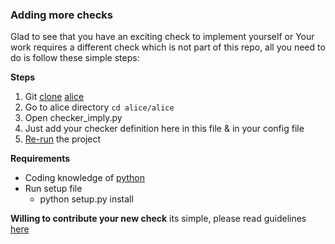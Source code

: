 ### Adding more checks
Glad to see that you have an exciting check to implement yourself or
Your work requires a different check which is not part of this repo, all you need to do is follow these simple steps:

**Steps**
1. Git [clone](https://help.github.com/articles/cloning-a-repository/) [alice](https://github.com/moengage/alice.git)
2. Go to alice directory ```cd alice/alice```
3. Open checker_imply.py
3. Just add your checker definition here in this file & in your config file
4. [Re-run](https://github.com/moengage/alice/blob/master/README.md) the project

**Requirements**
- Coding knowledge of [python](https://www.python.org/)
- Run setup file
  - python setup.py install


**Willing to contribute your new check**
its simple, please read guidelines [here](https://github.com/moengage/alice/blob/master/.github/CONTRIBUTING.md#3-code-contributions)